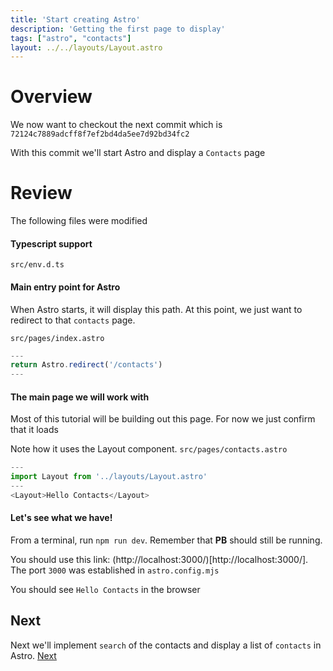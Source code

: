 ```yaml
---
title: 'Start creating Astro'
description: 'Getting the first page to display'
tags: ["astro", "contacts"]
layout: ../../layouts/Layout.astro
---
```

# Overview 
We now want to checkout the next commit which is `72124c7889adcff8f7ef2bd4da5ee7d92bd34fc2`

With this commit we'll start Astro and display a `Contacts` page

# Review
The following files were modified

#### Typescript support
 `src/env.d.ts` 

 #### Main entry point for Astro
 When Astro starts, it will display this path.  At this point, we just want to redirect to that `contacts` page.  

`src/pages/index.astro`
```js
---
return Astro.redirect('/contacts')
---
```
#### The main page we will work with
Most of this tutorial will be building out this page.  For now we just confirm that it loads

Note how it uses the Layout component.
 `src/pages/contacts.astro`
```js
---
import Layout from '../layouts/Layout.astro'
---
<Layout>Hello Contacts</Layout>
```
#### Let's see what we have!
From a terminal, run `npm run dev`.  Remember that **PB** should still be running.

You should use this link: (http://localhost:3000/)[http://localhost:3000/]. The port `3000` was established in `astro.config.mjs`

You should see `Hello Contacts` in the browser

## Next
Next we'll implement `search` of the contacts and display a list of `contacts` in Astro.
<a href="/posts/post-6">Next</a>